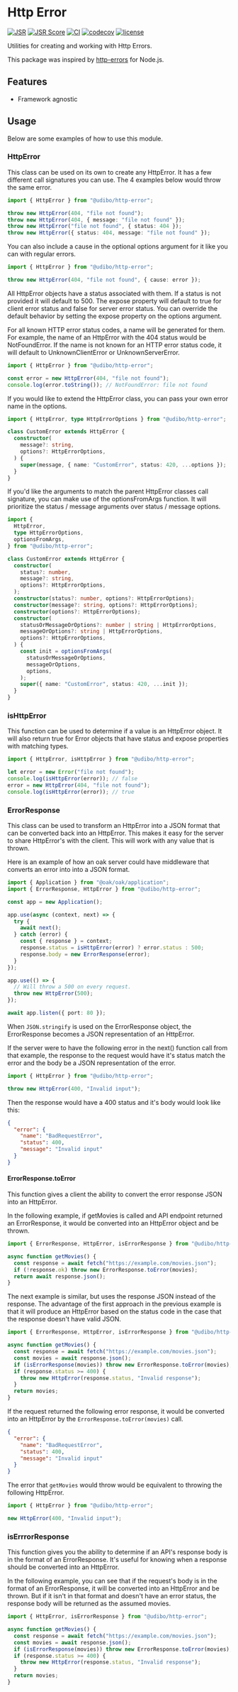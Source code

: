 # Http Error

[![JSR](https://jsr.io/badges/@udibo/http-error)](https://jsr.io/@udibo/http-error)
[![JSR Score](https://jsr.io/badges/@udibo/http-error/score)](https://jsr.io/@udibo/http-error)
[![CI](https://github.com/udibo/http-error/workflows/CI/badge.svg)](https://github.com/udibo/http-error/actions?query=workflow%3ACI)
[![codecov](https://codecov.io/gh/udibo/http-error/branch/main/graph/badge.svg?token=8Q7TSUFWUY)](https://codecov.io/gh/udibo/http-error)
[![license](https://img.shields.io/github/license/udibo/http-error)](https://github.com/udibo/http-error/blob/master/LICENSE)

Utilities for creating and working with Http Errors.

This package was inspired by
[http-errors](https://www.npmjs.com/package/http-errors) for Node.js.

## Features

- Framework agnostic

## Usage

Below are some examples of how to use this module.

### HttpError

This class can be used on its own to create any HttpError. It has a few
different call signatures you can use. The 4 examples below would throw the same
error.

```ts
import { HttpError } from "@udibo/http-error";

throw new HttpError(404, "file not found");
throw new HttpError(404, { message: "file not found" });
throw new HttpError("file not found", { status: 404 });
throw new HttpError({ status: 404, message: "file not found" });
```

You can also include a cause in the optional options argument for it like you
can with regular errors.

```ts
import { HttpError } from "@udibo/http-error";

throw new HttpError(404, "file not found", { cause: error });
```

All HttpError objects have a status associated with them. If a status is not
provided it will default to 500. The expose property will default to true for
client error status and false for server error status. You can override the
default behavior by setting the expose property on the options argument.

For all known HTTP error status codes, a name will be generated for them. For
example, the name of an HttpError with the 404 status would be NotFoundError. If
the name is not known for an HTTP error status code, it will default to
UnknownClientError or UnknownServerError.

```ts
import { HttpError } from "@udibo/http-error";

const error = new HttpError(404, "file not found");
console.log(error.toString()); // NotFoundError: file not found
```

If you would like to extend the HttpError class, you can pass your own error
name in the options.

```ts
import { HttpError, type HttpErrorOptions } from "@udibo/http-error";

class CustomError extends HttpError {
  constructor(
    message?: string,
    options?: HttpErrorOptions,
  ) {
    super(message, { name: "CustomError", status: 420, ...options });
  }
}
```

If you'd like the arguments to match the parent HttpError classes call
signature, you can make use of the optionsFromArgs function. It will prioritize
the status / message arguments over status / message options.

```ts
import {
  HttpError,
  type HttpErrorOptions,
  optionsFromArgs,
} from "@udibo/http-error";

class CustomError extends HttpError {
  constructor(
    status?: number,
    message?: string,
    options?: HttpErrorOptions,
  );
  constructor(status?: number, options?: HttpErrorOptions);
  constructor(message?: string, options?: HttpErrorOptions);
  constructor(options?: HttpErrorOptions);
  constructor(
    statusOrMessageOrOptions?: number | string | HttpErrorOptions,
    messageOrOptions?: string | HttpErrorOptions,
    options?: HttpErrorOptions,
  ) {
    const init = optionsFromArgs(
      statusOrMessageOrOptions,
      messageOrOptions,
      options,
    );
    super({ name: "CustomError", status: 420, ...init });
  }
}
```

### isHttpError

This function can be used to determine if a value is an HttpError object. It
will also return true for Error objects that have status and expose properties
with matching types.

```ts
import { HttpError, isHttpError } from "@udibo/http-error";

let error = new Error("file not found");
console.log(isHttpError(error)); // false
error = new HttpError(404, "file not found");
console.log(isHttpError(error)); // true
```

### ErrorResponse

This class can be used to transform an HttpError into a JSON format that can be
converted back into an HttpError. This makes it easy for the server to share
HttpError's with the client. This will work with any value that is thrown.

Here is an example of how an oak server could have middleware that converts an
error into into a JSON format.

```ts
import { Application } from "@oak/oak/application";
import { ErrorResponse, HttpError } from "@udibo/http-error";

const app = new Application();

app.use(async (context, next) => {
  try {
    await next();
  } catch (error) {
    const { response } = context;
    response.status = isHttpError(error) ? error.status : 500;
    response.body = new ErrorResponse(error);
  }
});

app.use(() => {
  // Will throw a 500 on every request.
  throw new HttpError(500);
});

await app.listen({ port: 80 });
```

When `JSON.stringify` is used on the ErrorResponse object, the ErrorResponse
becomes a JSON representation of an HttpError.

If the server were to have the following error in the next() function call from
that example, the response to the request would have it's status match the error
and the body be a JSON representation of the error.

```ts
import { HttpError } from "@udibo/http-error";

throw new HttpError(400, "Invalid input");
```

Then the response would have a 400 status and it's body would look like this:

```json
{
  "error": {
    "name": "BadRequestError",
    "status": 400,
    "message": "Invalid input"
  }
}
```

#### ErrorResponse.toError

This function gives a client the ability to convert the error response JSON into
an HttpError.

In the following example, if getMovies is called and API endpoint returned an
ErrorResponse, it would be converted into an HttpError object and be thrown.

```ts
import { ErrorResponse, HttpError, isErrorResponse } from "@udibo/http-error";

async function getMovies() {
  const response = await fetch("https://example.com/movies.json");
  if (!response.ok) throw new ErrorResponse.toError(movies);
  return await response.json();
}
```

The next example is similar, but uses the response JSON instead of the response.
The advantage of the first approach in the previous example is that it will
produce an HttpError based on the status code in the case that the response
doesn't have valid JSON.

```ts
import { ErrorResponse, HttpError, isErrorResponse } from "@udibo/http-error";

async function getMovies() {
  const response = await fetch("https://example.com/movies.json");
  const movies = await response.json();
  if (isErrorResponse(movies)) throw new ErrorResponse.toError(movies);
  if (response.status >= 400) {
    throw new HttpError(response.status, "Invalid response");
  }
  return movies;
}
```

If the request returned the following error response, it would be converted into
an HttpError by the `ErrorResponse.toError(movies)` call.

```json
{
  "error": {
    "name": "BadRequestError",
    "status": 400,
    "message": "Invalid input"
  }
}
```

The error that `getMovies` would throw would be equivalent to throwing the
following HttpError.

```ts
import { HttpError } from "@udibo/http-error";

new HttpError(400, "Invalid input");
```

### isErrrorResponse

This function gives you the ability to determine if an API's response body is in
the format of an ErrorResponse. It's useful for knowing when a response should
be converted into an HttpError.

In the following example, you can see that if the request's body is in the
format of an ErrorResponse, it will be converted into an HttpError and be
thrown. But if it isn't in that format and doesn't have an error status, the
response body will be returned as the assumed movies.

```ts
import { HttpError, isErrorResponse } from "@udibo/http-error";

async function getMovies() {
  const response = await fetch("https://example.com/movies.json");
  const movies = await response.json();
  if (isErrorResponse(movies)) throw new ErrorResponse.toError(movies);
  if (response.status >= 400) {
    throw new HttpError(response.status, "Invalid response");
  }
  return movies;
}
```
